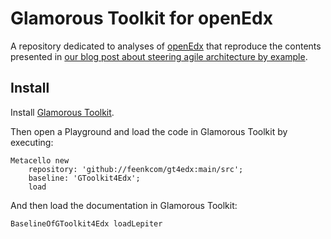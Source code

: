 # Glamorous Toolkit for openEdx
A repository dedicated to analyses of [openEdx](https://github.com/edx) that reproduce the contents presented in [our blog post about steering agile architecture by example](https://lepiter.io/feenk/steering-agile-architecture-by-example--th-e2p6aps2brbby94deek31xqxh/).

## Install

Install [Glamorous Toolkit](https://gtoolkit.com).

Then open a Playground and load the code in Glamorous Toolkit by executing:

```
Metacello new
	repository: 'github://feenkcom/gt4edx:main/src';
	baseline: 'GToolkit4Edx';
	load
```

And then load the documentation in Glamorous Toolkit:

```
BaselineOfGToolkit4Edx loadLepiter
```
